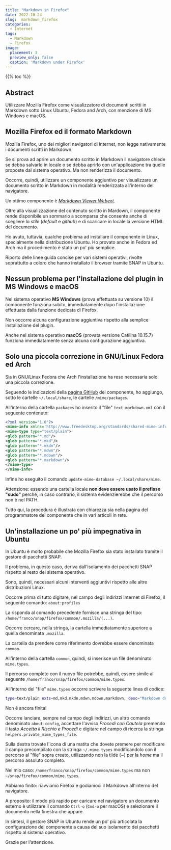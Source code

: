 ```yaml
---
title: "Markdown in Firefox"
date: 2022-10-24
slug:  markdown_firefox
categories:
  - Internet
tags:
  - Markdown
  - Firefox
image:
  placement: 3
  preview_only: false 
  caption: 'Markdown under Firefox'
---
```


{{% toc %}}

## Abstract

Utilizzare Mozilla Firefox come visualizzatore di documenti scritti in Markdown sotto Linux Ubuntu, Fedora and Arch, con menzione di MS Windows e macOS.

## Mozilla Firefox ed il formato Markdown

Mozilla Firefox, uno dei migliori navigatori di Internet,  non legge nativamente i documenti scritti in Markdown.

Se si prova ad aprire un documento scritto in Markdown il navigatore chiede se debba salvarlo in locale o se debba aprirlo con un'applicazione tra quelle proposte dal sistema operativo. Ma non renderizza il documento.

Occorre, quindi, utilizzare un componente aggiuntivo per visualizzare un documento scritto in Markdown in modalità renderizzata all'interno del navigatore.

Un ottimo componente è [*Markdown Viewer Webext*](https://github.com/KeithLRobertson/markdown-viewer).

Oltre alla visualizzazione del contenuto scritto in Mardown, il componente rende disponibile un sommario a scomparsa che consente anche di scegliere lo *stile* (*default* e *github*) e di scaricare in locale la versione HTML del documento.

Ho avuto, tuttavia, qualche problema ad installare il componente in Linux, specialmente nella distribuzione Ubuntu. Ho provato anche in Fedora ed Arch ma il procedimento è stato un po' più semplice.

Riporto delle linee guida concise per vari sistemi operativi, rivolte soprattutto a coloro che hanno installato il browser tramite SNAP in Ubuntu.

## Nessun problema per l'installazione del plugin in MS Windows e macOS

Nel sistema operativo **MS Windows** (prova effettuata su versione 10) il componente funziona subito, immediatamente dopo l'installazione effettuata dalla funzione dedicata di Firefox.

Non occorre alcuna configurazione aggiuntiva rispetto alla semplice installazione del plugin.

Anche nel sistema operativo **macOS** (provata versione Catilina 10.15.7) funziona immediatamente senza alcuna configurazione aggiuntiva.

## Solo una piccola correzione  in GNU/Linux Fedora ed Arch

Sia in GNU/Linux Fedora che Arch l'installazione ha reso necessaria solo una piccola correzione.

Seguendo le indicazioni della [pagina GitHub](https://github.com/KeithLRobertson/markdown-viewer) del componente, ho aggiungo, sotto le cartelle `~/.local/share`, le cartelle `/mime/packages`.

All'interno della cartella `packages` ho inserito il "file" `text-markdown.xml` con il seguente contenuto:

```xml
<?xml version="1.0"?>
<mime-info xmlns='http://www.freedesktop.org/standards/shared-mime-info'>
<mime-type type="text/plain">
<glob pattern="*.md"/>
<glob pattern="*.mkd"/>
<glob pattern="*.mkdn"/>
<glob pattern="*.mdwn"/>
<glob pattern="*.mdown"/>
<glob pattern="*.markdown"/>
</mime-type>
</mime-info>
```

Infine ho eseguito il comando `update-mime-database ~/.local/share/mime`.

Attenzione: essendo una cartella locale **non deve essere usato il prefisso "sudo"** perché, in caso contrario, il sistema evidenzierebbe che il percorso non è nel PATH.

Tutto qui, la procedura è illustrata con chiarezza sia nella pagina del programmatore del componente che in vari articoli in rete.

## Un'installazione un po' più impegnativa in Ubuntu

In Ubuntu è molto probabile che Mozilla Firefox sia stato installato tramite il gestore di pacchetti SNAP.

Il problema, in questo caso, deriva dall’isolamento dei pacchetti SNAP rispetto al resto del sistema operativo.

Sono, quindi, necessari alcuni interventi aggiuntivi rispetto alle altre distribuzioni Linux.

Occorre prima di tutto digitare, nel campo degli indirizzi Internet di Firefox, il seguente comando: `about:profiles`

La risponda al comando precedente fornisce una stringa del tipo: `/home/franco/snap/firefox/common/.mozilla/(...)`.

Occorre cercare, nella stringa,  la cartella immediatamente superiore a quella denominata `.mozilla`.

La cartella da prendere come riferimento dovrebbe essere denominata `common`.

All'interno della cartella `common`, quindi, si inserisce un file denominato `mime.types`.

Il percorso completo con il nuovo file potrebbe, quindi, essere simile al  seguente `/home/franco/snap/firefox/common/mime.types`.

All'interno del "file" `mime.types` occorre scrivere la seguente linea di codice:


```bash
type=text/plain exts=md,mkd,mkdn,mdwn,mdown,markdown, desc="Markdown document"
```

Non è ancora finita!

Occorre lanciare, sempre nel campo degli indirizzi, un altro comando denominato `about:config`, accettare l'avviso *Procedi con Cautela*  premendo il tasto *Accetta il Rischio e Procedi* e digitare nel campo di ricerca la stringa `helpers.private_mime_types_file`.

Sulla destra trovate l'icona di una matita che dovete premere per modificare il campo precompilato con la stringa `~/.mime.types` modificandolo con il percorso al "file" sopra creato, utilizzando non la tilde (~) per la *home*  ma  il percorso assoluto completo.

Nel mio caso:  `/home/franco/snap/firefox/common/mime.types` ma non  `~/snap/firefox/common/mime.types`.

Abbiamo finito: riavviamo Firefox e godiamoci il Markdown all'interno del navigatore.

A proposito: il modo più rapido per caricare nel navigatore un documento esterno è utilizzare il comando `Ctrl-o` (`Cmd-o` per macOS) e selezionare il documento nella finestra che appare.

In sintesi,  il gestore SNAP in Ubuntu rende un po' più articolata la configurazione del componente a causa del suo isolamento dei pacchetti rispetto al sistema operativo.

Grazie per l'attenzione.
